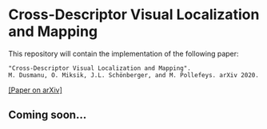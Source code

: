 # Cross-Descriptor Visual Localization and Mapping

This repository will contain the implementation of the following paper:

```text
"Cross-Descriptor Visual Localization and Mapping".
M. Dusmanu, O. Miksik, J.L. Schönberger, and M. Pollefeys. arXiv 2020.
```

[[Paper on arXiv]](https://arxiv.org/abs/2012.01377)

## Coming soon...

